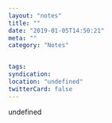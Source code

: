 ```yaml
---
layout: "notes"
title: ""
date: "2019-01-05T14:50:21"
meta: ""
category: "Notes"


tags:
syndication: 
location: "undefined"
twitterCard: false
---
```

undefined

